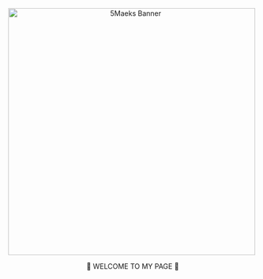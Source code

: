 <a align="center">
 <img width="500" src="https://i.imgur.com/f3gkHDO.png" alt="5Maeks Banner">
</a>

<p align="center">
 👋 WELCOME TO MY PAGE 🤙
</p>
<!--
**5Maeks/5Maeks** is a ✨ _special_ ✨ repository because its `README.md` (this file) appears on your GitHub profile.

Here are some ideas to get you started:

- 🔭 I’m currently working on ...
- 🌱 I’m currently learning ...
- 👯 I’m looking to collaborate on ...
- 🤔 I’m looking for help with ...
- 💬 Ask me about ...
- 📫 How to reach me: ...
- 😄 Pronouns: ...
- ⚡ Fun fact: ...
-->
